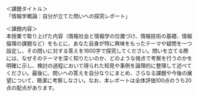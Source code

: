 ＜課題タイトル＞  
「情報学概論：自分が立てた問いへの探究レポート」

＜課題内容＞  
本授業で取り上げた内容（情報社会と情報学の位置づけ、情報技術の基礎、情報倫理の課題など）をもとに、あなた自身が特に興味をもったテーマや疑問を一つ設定し、その問いに対する答えを1600字で探究してください。問いを立てる際には、なぜそのテーマを深く知りたいのか、どのような視点で考察を行うのかを明確に示し、検討の過程において得られた知見や事例を論理的に整理して述べてください。最後に、問いへの答えを自分なりにまとめ、さらなる課題や今後の展望について、簡潔に考察しなさい。なお、本レポートは全体評価100点のうち20点の配点があります。